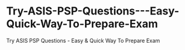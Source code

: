 # Try-ASIS-PSP-Questions---Easy-Quick-Way-To-Prepare-Exam
Try ASIS PSP Questions - Easy &amp; Quick Way To Prepare Exam
